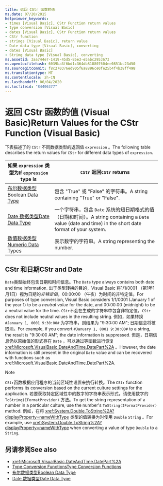 ```yaml
---
title: 返回 CStr 函数的值
ms.date: 07/20/2015
helpviewer_keywords:
- times [Visual Basic], CStr Function return values
- type conversion [Visual Basic]
- dates [Visual Basic], CStr Function return values
- CStr function
- strings [Visual Basic], return value
- Date data type [Visual Basic], converting
- dates [Visual Basic]
- String data type [Visual Basic], converting
ms.assetid: 3aa744e7-1419-45d5-85e3-e5abc2953673
ms.openlocfilehash: 6039ba3f6bd1c364db818807604ee0851bc23d50
ms.sourcegitcommit: f8c270376ed905f6a8896ce0fe25b4f4b38ff498
ms.translationtype: MT
ms.contentlocale: zh-CN
ms.lasthandoff: 06/04/2020
ms.locfileid: "84406377"
---
```

# <a name="return-values-for-the-cstr-function-visual-basic"></a><span data-ttu-id="b2fd2-102">返回 CStr 函数的值 (Visual Basic)</span><span class="sxs-lookup"><span data-stu-id="b2fd2-102">Return Values for the CStr Function (Visual Basic)</span></span>
<span data-ttu-id="b2fd2-103">下表描述了的 `CStr` 不同数据类型的返回值 `expression` 。</span><span class="sxs-lookup"><span data-stu-id="b2fd2-103">The following table describes the return values for `CStr` for different data types of `expression`.</span></span>  
  
|<span data-ttu-id="b2fd2-104">如果 `expression` 类型为</span><span class="sxs-lookup"><span data-stu-id="b2fd2-104">If `expression` type is</span></span>|<span data-ttu-id="b2fd2-105">`CStr` 返回</span><span class="sxs-lookup"><span data-stu-id="b2fd2-105">`CStr` returns</span></span>|  
|-----------------------------|--------------------|  
|[<span data-ttu-id="b2fd2-106">布尔数据类型</span><span class="sxs-lookup"><span data-stu-id="b2fd2-106">Boolean Data Type</span></span>](../data-types/boolean-data-type.md)|<span data-ttu-id="b2fd2-107">包含 "True" 或 "False" 的字符串。</span><span class="sxs-lookup"><span data-stu-id="b2fd2-107">A string containing "True" or "False".</span></span>|  
|[<span data-ttu-id="b2fd2-108">Date 数据类型</span><span class="sxs-lookup"><span data-stu-id="b2fd2-108">Date Data Type</span></span>](../data-types/date-data-type.md)|<span data-ttu-id="b2fd2-109">一个字符串，包含 `Date` 系统的短日期格式的值（日期和时间）。</span><span class="sxs-lookup"><span data-stu-id="b2fd2-109">A string containing a `Date` value (date and time) in the short date format of your system.</span></span>|  
|[<span data-ttu-id="b2fd2-110">数值数据类型</span><span class="sxs-lookup"><span data-stu-id="b2fd2-110">Numeric Data Types</span></span>](../../programming-guide/language-features/data-types/numeric-data-types.md)|<span data-ttu-id="b2fd2-111">表示数字的字符串。</span><span class="sxs-lookup"><span data-stu-id="b2fd2-111">A string representing the number.</span></span>|  
  
## <a name="cstr-and-date"></a><span data-ttu-id="b2fd2-112">CStr 和日期</span><span class="sxs-lookup"><span data-stu-id="b2fd2-112">CStr and Date</span></span>  
 <span data-ttu-id="b2fd2-113">`Date`类型始终包含日期和时间信息。</span><span class="sxs-lookup"><span data-stu-id="b2fd2-113">The `Date` type always contains both date and time information.</span></span> <span data-ttu-id="b2fd2-114">出于类型转换的目的，Visual Basic 将1/1/0001 （第1年1月1日）视为日期的*非特定值*，00:00:00 （午夜）为时间的非特定值。</span><span class="sxs-lookup"><span data-stu-id="b2fd2-114">For purposes of type conversion, Visual Basic considers 1/1/0001 (January 1 of the year 1) to be a *neutral value* for the date, and 00:00:00 (midnight) to be a neutral value for the time.</span></span> <span data-ttu-id="b2fd2-115">`CStr`不会在生成的字符串中包含非特定值。</span><span class="sxs-lookup"><span data-stu-id="b2fd2-115">`CStr` does not include neutral values in the resulting string.</span></span> <span data-ttu-id="b2fd2-116">例如，如果转换 `#January 1, 0001 9:30:00#` 为字符串，则结果为 "9:30:00 AM"; 日期信息将被取消。</span><span class="sxs-lookup"><span data-stu-id="b2fd2-116">For example, if you convert `#January 1, 0001 9:30:00#` to a string, the result is "9:30:00 AM"; the date information is suppressed.</span></span> <span data-ttu-id="b2fd2-117">但是，日期信息仍以原始值的形式存在 `Date` ，可以通过等函数进行恢复 <xref:Microsoft.VisualBasic.DateAndTime.DatePart%2A> 。</span><span class="sxs-lookup"><span data-stu-id="b2fd2-117">However, the date information is still present in the original `Date` value and can be recovered with functions such as <xref:Microsoft.VisualBasic.DateAndTime.DatePart%2A>.</span></span>  
  
> [!NOTE]
> <span data-ttu-id="b2fd2-118">`CStr`函数根据应用程序的当前区域性设置来执行转换。</span><span class="sxs-lookup"><span data-stu-id="b2fd2-118">The `CStr` function performs its conversion based on the current culture settings for the application.</span></span> <span data-ttu-id="b2fd2-119">若要获取特定区域性中的数字的字符串表示形式，请使用数字的 `ToString(IFormatProvider)` 方法。</span><span class="sxs-lookup"><span data-stu-id="b2fd2-119">To get the string representation of a number in a particular culture, use the number's `ToString(IFormatProvider)` method.</span></span> <span data-ttu-id="b2fd2-120">例如，在将 <xref:System.Double.ToString%2A?displayProperty=nameWithType> 类型的值转换为时使用 `Double` `String` 。</span><span class="sxs-lookup"><span data-stu-id="b2fd2-120">For example, use <xref:System.Double.ToString%2A?displayProperty=nameWithType> when converting a value of type `Double` to a `String`.</span></span>  
  
## <a name="see-also"></a><span data-ttu-id="b2fd2-121">另请参阅</span><span class="sxs-lookup"><span data-stu-id="b2fd2-121">See also</span></span>

- <xref:Microsoft.VisualBasic.DateAndTime.DatePart%2A>
- [<span data-ttu-id="b2fd2-122">Type Conversion Functions</span><span class="sxs-lookup"><span data-stu-id="b2fd2-122">Type Conversion Functions</span></span>](type-conversion-functions.md)
- [<span data-ttu-id="b2fd2-123">布尔数据类型</span><span class="sxs-lookup"><span data-stu-id="b2fd2-123">Boolean Data Type</span></span>](../data-types/boolean-data-type.md)
- [<span data-ttu-id="b2fd2-124">Date 数据类型</span><span class="sxs-lookup"><span data-stu-id="b2fd2-124">Date Data Type</span></span>](../data-types/date-data-type.md)
